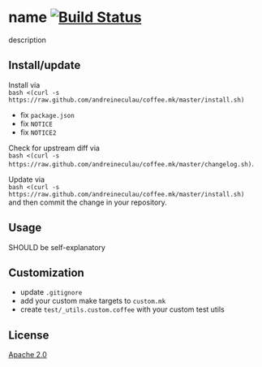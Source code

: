 # name [![Build Status][2]][1]

description


## Install/update

Install via  
`bash <(curl -s https://raw.github.com/andreineculau/coffee.mk/master/install.sh)`

* fix `package.json`
* fix `NOTICE`
* fix `NOTICE2`

Check for upstream diff via  
`bash <(curl -s https://raw.github.com/andreineculau/coffee.mk/master/changelog.sh)`.

Update via  
`bash <(curl -s https://raw.github.com/andreineculau/coffee.mk/master/install.sh)`  
and then commit the change in your repository.


## Usage

SHOULD be self-explanatory


## Customization

* update `.gitignore`
* add your custom make targets to `custom.mk`
* create `test/_utils.custom.coffee` with your custom test utils


## License

[Apache 2.0](LICENSE)


  [1]: https://travis-ci.org/YOUR_GITHUB_USERNAME/YOUR_PROJECT_NAME
  [2]: https://travis-ci.org/YOUR_GITHUB_USERNAME/YOUR_PROJECT_NAME.png
